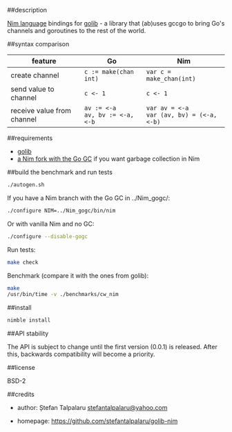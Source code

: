 ##description

[Nim language][1] bindings for [golib][2] - a library that (ab)uses gccgo to bring Go's channels and goroutines to the rest of the world.

##syntax comparison

| feature | Go | Nim |
|---------|----|-----|
| create channel | ``` c := make(chan int) ``` | ``` var c = make_chan(int) ``` |
| send value to channel | ``` c <- 1 ``` | ``` c <- 1 ``` |
| receive value from channel | ``` av := <-a ``` <br> ``` av, bv := <-a, <-b ``` | ``` var av = <-a ``` <br> ``` var (av, bv) = (<-a, <-b) ``` |

##requirements

- [golib][2]
- [a Nim fork with the Go GC][3] if you want garbage collection in Nim

##build the benchmark and run tests

```sh
./autogen.sh
```
If you have a Nim branch with the Go GC in ../Nim\_gogc/:
```sh
./configure NIM=../Nim_gogc/bin/nim
```
Or with vanilla Nim and no GC:
```sh
./configure --disable-gogc
```
Run tests:
```sh
make check
```
Benchmark (compare it with the ones from golib):
```sh
make
/usr/bin/time -v ./benchmarks/cw_nim
```

##install

```sh
nimble install
```

##API stability

The API is subject to change until the first version (0.0.1) is released. After this, backwards compatibility will become a priority.

##license

BSD-2

##credits

- author: Ștefan Talpalaru <stefantalpalaru@yahoo.com>

- homepage: https://github.com/stefantalpalaru/golib-nim


[1]: http://nim-lang.org/
[2]: https://github.com/stefantalpalaru/golib
[3]: https://github.com/stefantalpalaru/Nim


